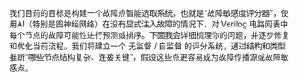 我们目前的目标是构建一个故障点智能选取系统，也就是“故障敏感度评分器”，使用AI（特别是图神经网络）在没有显式注入故障的情况下，对 Verilog 电路网表中每个节点的故障可能性进行预测或排序。下面我会详细梳理你的问题，并逐步修复和优化当前流程。我们将建立一个 无监督 / 自监督 的评分系统，通过结构和类型推断“哪些节点结构复杂、连接关键”，假设这些点更容易成为故障传播源或故障敏感点。

